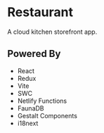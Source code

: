 # Restaurant

A cloud kitchen storefront app.

## Powered By

- React
- Redux
- Vite
- SWC
- Netlify Functions
- FaunaDB
- Gestalt Components
- i18next